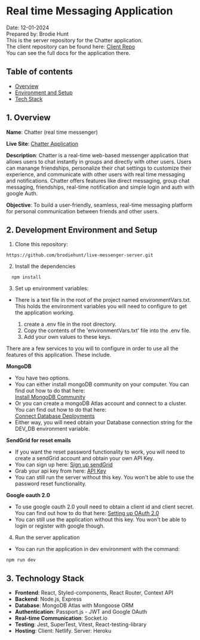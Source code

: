 # Real time Messaging Application

Date: 12-01-2024 \
Prepared by: Brodie Hunt \
This is the server repository for the Chatter application. \
The client repository can be found here: [Client Repo](https://github.com/brodiehunt/live-messenger-client) \
You can see the full docs for the application there.

## Table of contents

- [Overview](#overview)
- [Environment and Setup](#2-development-environment-and-setup)
- [Tech Stack](#3-technology-stack)

## 1. Overview

**Name**: Chatter (real time messenger)

**Live Site**: [Chatter Application](https://brodie-chatter-app.netlify.app/)

**Description**: Chatter is a real-time web-based messenger application that allows users to chat instantly in groups and directly with other users. Users can manange friendships, personalize their chat settings to customize their experience, and communicate with other users with real time messaging and notifications. Chatter offers features like direct messaging, group chat messaging, friendships, real-time notification and simple login and auth with google Auth.

**Objective**: To build a user-friendly, seamless, real-time messaging platform for personal communication between friends and other users.

## 2. Development Environment and Setup

1. Clone this repository:

```
https://github.com/brodiehunt/live-messenger-server.git
```

2. Install the dependencies

```
  npm install
```

3. Set up environment variables:

- There is a text file in the root of the project named environmentVars.txt. This holds the environment variables you will need to configure to get the application working.

  1. create a .env file in the root directory.
  2. Copy the contents of the 'environmentVars.txt' file into the .env file.
  3. Add your own values to these keys.

There are a few services to you will to configure in order to use all the features of this application. These include.

**MongoDB**

- You have two options.
- You can either install mongoDB community on your computer. You can find out how to do that here: \
  [Install MongoDB Community](https://www.mongodb.com/docs/manual/installation/)
- Or you can create a mongoDB Atlas account and connect to a cluster. You can find out how to do that here: \
  [Connect Database Deployments](https://www.mongodb.com/docs/atlas/create-connect-deployments/)
- Either way, you will need obtain your Database connection string for the DEV_DB environment variable.

**SendGrid for reset emails**

- If you want the reset password functionality to work, you will need to create a sendGrid account and obtain your own API Key.
- You can sign up here: [Sign up sendGrid](https://sendgrid.com/en-us/free?source=sendgrid-nodejs)
- Grab your api key from here: [API Key](https://app.sendgrid.com/settings/api_keys)
- You can still run the server without this key. You won't be able to use the password reset functionality.

**Google oauth 2.0**

- To use google oauth 2.0 youll need to obtain a client id and client secret. \
  You can find out how to do that here: [Setting up OAuth 2.0](https://support.google.com/cloud/answer/6158849?hl=en)
- You can still use the application without this key. You won't be able to login or register with google though.

4. Run the server application

- You can run the application in dev environment with the command:

```
npm run dev
```

## 3. Technology Stack

- **Frontend**: React, Styled-components, React Router, Context API
- **Backend**: Node.js, Express
- **Database**: MongoDB Atlas with Mongoose ORM
- **Authentication**: Passport.js - JWT and Google OAuth
- **Real-time Communication**: Socket.io
- **Testing**: Jest, SuperTest, Vitest, React-testing-library
- **Hosting**: Client: Netlify. Server: Heroku
